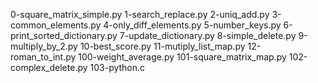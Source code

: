 0-square_matrix_simple.py
1-search_replace.py
2-uniq_add.py
3-common_elements.py
4-only_diff_elements.py
5-number_keys.py
6-print_sorted_dictionary.py
7-update_dictionary.py
8-simple_delete.py
9-multiply_by_2.py
10-best_score.py
11-mutiply_list_map.py
12-roman_to_int.py
100-weight_average.py
101-square_matrix_map.py
102-complex_delete.py
103-python.c